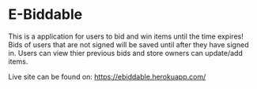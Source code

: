 # E-Biddable

This is a application for users to bid and win items until the time expires!
Bids of users that are not signed will be saved until after they have signed in.
Users can view thier previous bids and store owners can update/add items.

Live site can be found on:
https://ebiddable.herokuapp.com/